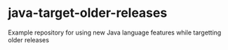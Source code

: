 # java-target-older-releases
Example repository for using new Java language features while targetting older releases
